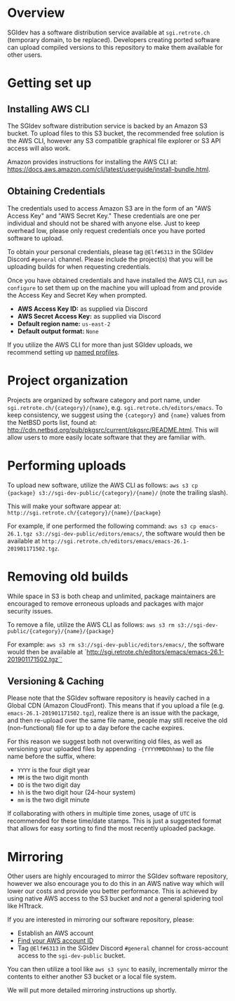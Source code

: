 # Overview
SGIdev has a software distribution service available at `sgi.retrote.ch` (temporary domain, to be replaced). Developers creating ported software can upload compiled versions to this repository to make them available for other users.

# Getting set up
## Installing AWS CLI
The SGIdev software distribution service is backed by an Amazon S3 bucket. To upload files to this S3 bucket, the recommended free solution is the AWS CLI, however any S3 compatible graphical file explorer or S3 API access will also work.

Amazon provides instructions for installing the AWS CLI at: <https://docs.aws.amazon.com/cli/latest/userguide/install-bundle.html>.

## Obtaining Credentials
The credentials used to access Amazon S3 are in the form of an "AWS Access Key" and "AWS Secret Key." These credentials are one per individual and should not be shared with anyone else. Just to keep overhead low, please only request credentials once you have ported software to upload.

To obtain your personal credentials, please tag `@Elf#6313` in the SGIdev Discord `#general` channel. Please include the project(s) that you will be uploading builds for when requesting credentials.

Once you have obtained credentials and have installed the AWS CLI, run `aws configure` to set them up on the machine you will upload from and provide the Access Key and Secret Key when prompted.

* **AWS Access Key ID:** as supplied via Discord
* **AWS Secret Access Key:** as supplied via Discord
* **Default region name:** `us-east-2`
* **Default output format:** `None`

If you utilize the AWS CLI for more than just SGIdev uploads, we recommend setting up [named profiles](https://docs.aws.amazon.com/cli/latest/userguide/cli-configure-profiles.html).

# Project organization
Projects are organized by software category and port name, under `sgi.retrote.ch/{category}/{name}`, e.g. `sgi.retrote.ch/editors/emacs`. To keep consistency, we suggest using the `{category}` and `{name}` values from the NetBSD ports list, found at: <http://cdn.netbsd.org/pub/pkgsrc/current/pkgsrc/README.html>. This will allow users to more easily locate software that they are familiar with.

# Performing uploads
To upload new software, utilize the AWS CLI as follows:
``aws s3 cp {package} s3://sgi-dev-public/{category}/{name}/`` (note the trailing slash).

This will make your software appear at: `http://sgi.retrote.ch/{category}/{name}/{package}`

For example, if one performed the following command:
``aws s3 cp emacs-26.1.tgz s3://sgi-dev-public/editors/emacs/``, the software would then be available at `http://sgi.retrote.ch/editors/emacs/emacs-26.1-201901171502.tgz`.

# Removing old builds
While space in S3 is both cheap and unlimited, package maintainers are encouraged to remove erroneous uploads and packages with major security issues.

To remove a file, utilize the AWS CLI as follows:
``aws s3 rm s3://sgi-dev-public/{category}/{name}/{package}``

For example:
``aws s3 rm s3://sgi-dev-public/editors/emacs/``, the software would then be available at `http://sgi.retrote.ch/editors/emacs/emacs-26.1-201901171502.tgz``

## Versioning & Caching
Please note that the SGIdev software repository is heavily cached in a Global CDN (Amazon CloudFront). This means that if you upload a file (e.g. `emacs-26.1-201901171502.tgz`), realize there is an issue with the package, and then re-upload over the same file name, people may still receive the old (non-functional) file for up to a day before the cache expires.

For this reason we suggest both not overwriting old files, as well as versioning your uploaded files by appending `-{YYYYMMDDhhmm}` to the file name before the suffix, where:

* `YYYY` is the four digit year
* `MM` is the two digit month
* `DD` is the two digit day
* `hh` is the two digit hour (24-hour system)
* `mm` is the two digit minute

If collaborating with others in multiple time zones, usage of `UTC` is recommended for these time/date stamps. This is just a suggested format that allows for easy sorting to find the most recently uploaded package.

# Mirroring
Other users are highly encouraged to mirror the SGIdev software repository, however we also encourage you to do this in an AWS native way which will lower our costs and provide you better performance. This is achieved by using native AWS access to the S3 bucket and _not_ a general spidering tool like HTtrack.

If you are interested in mirroring our software repository, please:

* Establish an AWS account
* [Find your AWS account ID](https://docs.aws.amazon.com/IAM/latest/UserGuide/console_account-alias.html#FindingYourAWSId)
* Tag `@Elf#6313` in the SGIdev Discord `#general` channel for cross-account access to the `sgi-dev-public` bucket.

You can then utilize a tool like `aws s3 sync` to easily, incrementally mirror the contents to either another S3 bucket or a local file system.

We will put more detailed mirroring instructions up shortly.
